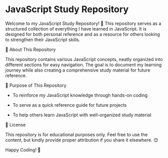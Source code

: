 #   JavaScript Study Repository

Welcome to my JavaScript Study Repository! 🚀 This repository serves as a structured collection of everything I have learned in JavaScript. It is designed for both personal reference and as a resource for others looking to strengthen their JavaScript skills.

📌 About This Repository

This repository contains various JavaScript concepts, neatly organized into different sections for easy navigation. The goal is to document my learning journey while also creating a comprehensive study material for future reference.


🎯 Purpose of This Repository

- To reinforce my JavaScript knowledge through hands-on coding

- To serve as a quick reference guide for future projects

- To help others learn JavaScript with well-organized study material

📜 License

This repository is for educational purposes only. Feel free to use the content, but kindly provide proper attribution if you share it elsewhere. 😊

Happy Coding! 🚀